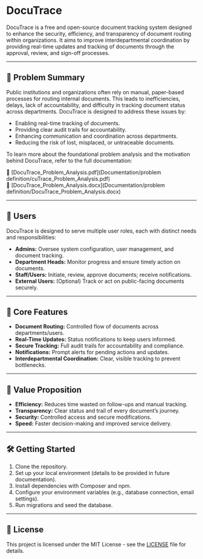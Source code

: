 # DocuTrace

DocuTrace is a free and open-source document tracking system designed to enhance the security, efficiency, and transparency of document routing within organizations. It aims to improve interdepartmental coordination by providing real-time updates and tracking of documents through the approval, review, and sign-off processes.

---

## 🧠 Problem Summary

Public institutions and organizations often rely on manual, paper-based processes for routing internal documents. This leads to inefficiencies, delays, lack of accountability, and difficulty in tracking document status across departments. DocuTrace is designed to address these issues by:

- Enabling real-time tracking of documents.
- Providing clear audit trails for accountability.
- Enhancing communication and coordination across departments.
- Reducing the risk of lost, misplaced, or untraceable documents.

To learn more about the foundational problem analysis and the motivation behind DocuTrace, refer to the full documentation:

📄 [DocuTrace_Problem_Analysis.pdf](Documentation/problem definition/cuTrace_Problem_Analysis.pdf)  
📝 [DocuTrace_Problem_Analysis.docx](Documentation/problem definition/DocuTrace_Problem_Analysis.docx)

---

## 👥 Users

DocuTrace is designed to serve multiple user roles, each with distinct needs and responsibilities:

- **Admins:** Oversee system configuration, user management, and document tracking.
- **Department Heads:** Monitor progress and ensure timely action on documents.
- **Staff/Users:** Initiate, review, approve documents; receive notifications.
- **External Users:** (Optional) Track or act on public-facing documents securely.

---

## 🔑 Core Features

- **Document Routing:** Controlled flow of documents across departments/users.
- **Real-Time Updates:** Status notifications to keep users informed.
- **Secure Tracking:** Full audit trails for accountability and compliance.
- **Notifications:** Prompt alerts for pending actions and updates.
- **Interdepartmental Coordination:** Clear, visible tracking to prevent bottlenecks.

---

## 🚀 Value Proposition

- **Efficiency:** Reduces time wasted on follow-ups and manual tracking.
- **Transparency:** Clear status and trail of every document’s journey.
- **Security:** Controlled access and secure modifications.
- **Speed:** Faster decision-making and improved service delivery.

---

## 🛠 Getting Started

1. Clone the repository.
2. Set up your local environment (details to be provided in future documentation).
3. Install dependencies with Composer and npm.
4. Configure your environment variables (e.g., database connection, email settings).
5. Run migrations and seed the database.

---

## 📜 License

This project is licensed under the MIT License - see the [LICENSE](LICENSE) file for details.
